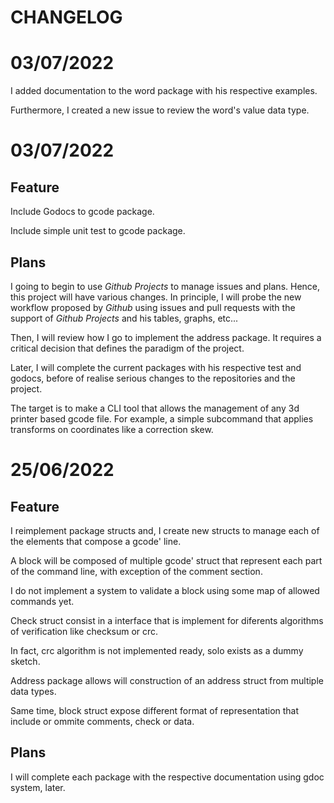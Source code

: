 # CHANGELOG

# 03/07/2022

I added documentation to the word package with his respective examples.

Furthermore, I created a new issue to review the word's value data type.

# 03/07/2022

## Feature

Include Godocs to gcode package.

Include simple unit test to gcode package.

## Plans

I going to begin to use *Github Projects* to manage issues and plans. Hence, this project will have various changes.
In principle, I will probe the new workflow proposed by *Github* using issues and pull requests with the support of *Github Projects* and his tables, graphs, etc...

Then, I will review how I go to implement the address package. It requires a critical decision that defines the paradigm of the project.

Later, I will complete the current packages with his respective test and godocs, before of realise serious changes to the repositories and the project.

The target is to make a CLI tool that allows the management of any 3d printer based gcode file. For example, a simple subcommand that applies transforms on coordinates like a correction skew.

# 25/06/2022

## Feature

I reimplement package structs and, I create new structs to manage each of the elements that compose a gcode' line.

A block will be composed of multiple gcode' struct that represent each part of the command line, with exception of the comment section.

I do not implement a system to validate a block using some map of allowed commands yet.

Check struct consist in a interface that is implement for diferents algorithms of verification like checksum or crc.

In fact, crc algorithm is not implemented ready, solo exists as a dummy sketch.

Address package allows will construction of an address struct from multiple data types.

Same time, block struct expose different format of representation that include or ommite comments, check or data.

## Plans

I will complete each package with the respective documentation using gdoc system, later.

